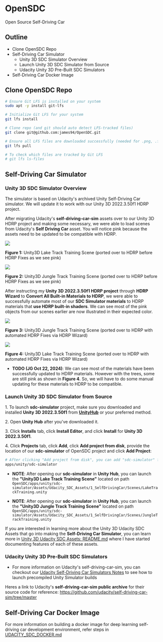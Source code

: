 # OpenSDC

Open Source Self-Driving Car

## Outline

- Clone OpenSDC Repo
- Self-Driving Car Simulator
    - Unity 3D SDC Simulator Overview
    - Launch Unity 3D SDC Simulator from Source
    - Udacity Unity 3D Pre-Built SDC Simulators
- Self-Driving Car Docker Image

## Clone OpenSDC Repo

~~~bash
# Ensure Git LFS is installed on your system
sudo apt -y install git-lfs

# Initialize Git LFS for your system
git lfs install

# Clone repo (and git should auto detect LFS-tracked files)
git clone git@github.com:james94/OpenSDC.git

# Ensure all LFS files are downloaded successfully (needed for .png, .fbx, .mp3, .tga, etc)
git lfs pull

# To check which files are tracked by Git LFS
# git lfs ls-files
~~~

## Self-Driving Car Simulator

### Unity 3D SDC Simulator Overview

The simulator is based on Udacity's archived Unity Self-Driving Car simulator. We will update it to work with our Unity 3D 2022.3.50f1 HDRP project.

After migrating Udacity's **self-driving-car-sim** assets over to our Unity 3D HDRP project and making some necessary, we were able to load scenes from Udacity's **Self Driving Car** asset. You will notice pink because the assets need to be updated to be compatible with HDRP.

![](./docs/images/udacity_lake_track_training_before_hdrp_fix_in_unity_2022_3_50f1.png)

**Figure 1:** Unity3D Lake Track Training Scene (ported over to HDRP before HDRP Fixes as we see pink)

![](./docs/images/udacity_jungle_track_training_before_hdrp_fix_in_unity_2022_3_50f1.png)

**Figure 2:** Unity3D Jungle Track Training Scene (ported over to HDRP before HDRP Fixes as we see pink)

After instructing my **Unity 3D 2022.3.50f1 HDRP project** through **HDRP Wizard** to **Convert All Built-in Materials to HDRP**, we were able to successfully automate most of our **SDC Simulator materials** to HDRP materials that **use HDRP built-in shaders**. We can see most of the pink objects from our scenes earlier are now illustrated in their expected color.

![](./docs/images/udacity_jungle_track_training_after_hdrp_fix_in_unity_2022_3_50f1.png)

**Figure 3:** Unity3D Jungle Track Training Scene (ported over to HDRP with automated HDRP Fixes via HDRP Wizard)

![](./docs/images/udacity_lake_track_training_after_auto_hdrp_fix_in_unity_2022_3_50f1.png)

**Figure 4:** Unity3D Lake Track Training Scene (ported over to HDRP with automated HDRP Fixes via HDRP Wizard)

- **TODO (JG Oct 22, 2024)**: We can see most of the materials have been successfully updated to HDRP materials. However with the trees, some are still pink as shown in **Figure 4**. So, we will have to do some manual updating for these materials to HDRP to be compatible.

### Launch Unity 3D SDC Simulator from Source

1\. To launch **sdc-simulator** project, make sure you downloaded and installed **Unity 3D 2022.3.50f1** from **[UnityHub](https://unity.com/download)** or your preferred method.

2\. Open **Unity Hub** after you've downloaded it.

3\. Click **Installs** tab, click **Install Editor**, and click **Install** for **Unity 3D 2022.3.50f1**.

4\. Click **Projects** tab, click **Add**, click **Add project from disk**, provide the location of our **sdc-simulator** of OpenSDC project and click **Add Project**:

~~~bash
# After clicking "Add project from disk", you can add "sdc-simulator" folder
apps/unity/sdc-simulator
~~~

- **NOTE**: After opening our **sdc-simulator** in **Unity Hub**, you can launch the **"Unity3D Lake Track Training Scene"** located on path `OpenSDC/apps/unity/sdc-simulator/Assets/Udacity_SDC_Assets/1_SelfDrivingCar/Scenes/LakeTrackTraining.unity`

- **NOTE**: After opening our **sdc-simulator** in **Unity Hub**, you can launch the **"Unity3D Jungle Track Training Scene"** located on path `OpenSDC/apps/unity/sdc-simulator/Assets/Udacity_SDC_Assets/1_SelfDrivingCar/Scenes/JungleTrackTraining.unity`

If you are interested in learning more about the Unity 3D Udacity SDC Assets that go into making the **Self-Driving Car Simulator**, you can learn more in [Unity 3D Udacity SDC Assets: README.md](./apps/unity/sdc-simulator/Assets/Udacity_SDC_Assets/README.md) where I have started documenting features of each of these assets.

### Udacity Unity 3D Pre-Built SDC Simulators

- For more information on Udacity's self-driving-car-sim, you can checkout our [Udacity Self-Driving Car Simulators Notes](docs/UDACITY_CARSIM.md) to see how to launch precompiled Unity Simulator builds

Heres a link to Udacity's **self-driving-car-sim public archive** for their source code for reference: https://github.com/udacity/self-driving-car-sim/tree/master

## Self-Driving Car Docker Image

For more information on building a docker image for deep learning self-driving car development environment, refer steps in [UDACITY_SDC_DOCKER.md](./docs/UDACITY_SDC_DOCKER.md)
